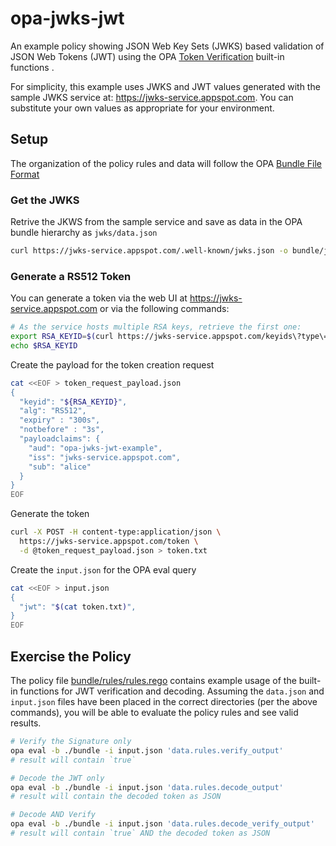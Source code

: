 # opa-jwks-jwt

An example policy showing JSON Web Key Sets (JWKS) based validation of JSON Web Tokens (JWT) using the OPA [Token Verification](https://www.openpolicyagent.org/docs/latest/policy-reference/#token-verification) built-in functions .  

For simplicity, this example uses JWKS and JWT values generated with the sample JWKS service at: https://jwks-service.appspot.com.  You can substitute your own values as appropriate for your environment.

## Setup
The organization of the policy rules and data will follow the OPA [Bundle File Format](https://www.openpolicyagent.org/docs/latest/management/#bundle-file-format)

### Get the JWKS 
Retrive the JKWS from the sample service and save as data in the OPA bundle hierarchy as `jwks/data.json`
```bash
curl https://jwks-service.appspot.com/.well-known/jwks.json -o bundle/jwks/data.json
```

### Generate a RS512 Token
You can generate a token via the web UI at https://jwks-service.appspot.com or via the following commands:
```bash
# As the service hosts multiple RSA keys, retrieve the first one:
export RSA_KEYID=$(curl https://jwks-service.appspot.com/keyids\?type\=rsa | jq -r '.ids[0]')
echo $RSA_KEYID
```

Create the payload for the token creation request
```bash
cat <<EOF > token_request_payload.json
{
  "keyid": "${RSA_KEYID}",
  "alg": "RS512",
  "expiry" : "300s",
  "notbefore" : "3s",
  "payloadclaims": {
    "aud": "opa-jwks-jwt-example",
    "iss": "jwks-service.appspot.com",
    "sub": "alice"
  }
}
EOF
```

Generate the token
```bash
curl -X POST -H content-type:application/json \
  https://jwks-service.appspot.com/token \
  -d @token_request_payload.json > token.txt
```

Create the `input.json` for the OPA eval query
```bash
cat <<EOF > input.json
{
  "jwt": "$(cat token.txt)",
}
EOF
```

## Exercise the Policy
The policy file [bundle/rules/rules.rego](bundle/rules/rules.rego) contains example usage of the built-in functions for JWT verification and decoding.  Assuming the `data.json` and `input.json` files have been placed in the correct directories (per the above commands), you will be able to evaluate the policy rules and see valid results.

```bash
# Verify the Signature only
opa eval -b ./bundle -i input.json 'data.rules.verify_output'
# result will contain `true`

# Decode the JWT only
opa eval -b ./bundle -i input.json 'data.rules.decode_output'
# result will contain the decoded token as JSON

# Decode AND Verify
opa eval -b ./bundle -i input.json 'data.rules.decode_verify_output'
# result will contain `true` AND the decoded token as JSON
```
